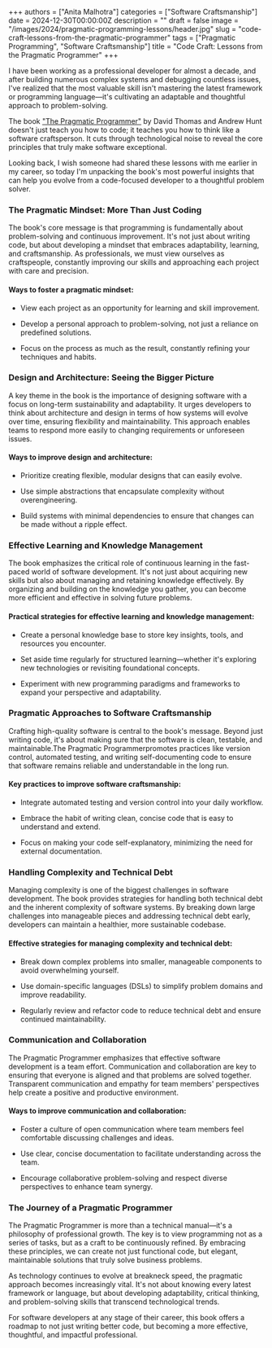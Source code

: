 +++
authors = ["Anita Malhotra"]
categories = ["Software Craftsmanship"]
date = 2024-12-30T00:00:00Z
description = ""
draft = false
image = "/images/2024/pragmatic-programming-lessons/header.jpg"
slug = "code-craft-lessons-from-the-pragmatic-programmer"
tags = ["Pragmatic Programming", "Software Craftsmanship"]
title = "Code Craft: Lessons from the Pragmatic Programmer"
+++

I have been working as a professional developer for almost a decade, and after building numerous complex systems and debugging countless issues, I've realized that the most valuable skill isn't mastering the latest framework or programming language—it's cultivating an adaptable and thoughtful approach to problem-solving.

The book ["The Pragmatic Programmer"](https://pragprog.com/titles/tpp20/the-pragmatic-programmer-20th-anniversary-edition/) by David Thomas and Andrew Hunt doesn't just teach you how to code; it teaches you how to think like a software craftsperson. It cuts through technological noise to reveal the core principles that truly make software exceptional.

Looking back, I wish someone had shared these lessons with me earlier in my career, so today I'm unpacking the book's most powerful insights that can help you evolve from a code-focused developer to a thoughtful problem solver.

### The Pragmatic Mindset: More Than Just Coding

The book's core message is that programming is fundamentally about problem-solving and continuous improvement. It's not just about writing code, but about developing a mindset that embraces adaptability, learning, and craftsmanship. As professionals, we must view ourselves as craftspeople, constantly improving our skills and approaching each project with care and precision.

#### Ways to foster a pragmatic mindset: 

- View each project as an opportunity for learning and skill improvement.

- Develop a personal approach to problem-solving, not just a reliance on predefined solutions.

- Focus on the process as much as the result, constantly refining your techniques and habits.

### Design and Architecture: Seeing the Bigger Picture 

A key theme in the book is the importance of designing software with a focus on long-term sustainability and adaptability. It urges developers to think about architecture and design in terms of how systems will evolve over time, ensuring flexibility and maintainability. This approach enables teams to respond more easily to changing requirements or unforeseen issues.

#### Ways to improve design and architecture: 

- Prioritize creating flexible, modular designs that can easily evolve.

- Use simple abstractions that encapsulate complexity without overengineering.

- Build systems with minimal dependencies to ensure that changes can be made without a ripple effect.

### Effective Learning and Knowledge Management 

The book emphasizes the critical role of continuous learning in the fast-paced world of software development. It's not just about acquiring new skills but also about managing and retaining knowledge effectively. By organizing and building on the knowledge you gather, you can become more efficient and effective in solving future problems.

#### Practical strategies for effective learning and knowledge management: 

- Create a personal knowledge base to store key insights, tools, and resources you encounter.

- Set aside time regularly for structured learning—whether it's exploring new technologies or revisiting foundational concepts.

- Experiment with new programming paradigms and frameworks to expand your perspective and adaptability.

### Pragmatic Approaches to Software Craftsmanship 

Crafting high-quality software is central to the book's message. Beyond just writing code, it's about making sure that the software is clean, testable, and maintainable.The Pragmatic Programmerpromotes practices like version control, automated testing, and writing self-documenting code to ensure that software remains reliable and understandable in the long run.

#### Key practices to improve software craftsmanship: 

- Integrate automated testing and version control into your daily workflow.

- Embrace the habit of writing clean, concise code that is easy to understand and extend.

- Focus on making your code self-explanatory, minimizing the need for external documentation.

### Handling Complexity and Technical Debt 

Managing complexity is one of the biggest challenges in software development. The book provides strategies for handling both technical debt and the inherent complexity of software systems. By breaking down large challenges into manageable pieces and addressing technical debt early, developers can maintain a healthier, more sustainable codebase.

#### Effective strategies for managing complexity and technical debt: 

- Break down complex problems into smaller, manageable components to avoid overwhelming yourself.

- Use domain-specific languages (DSLs) to simplify problem domains and improve readability.

- Regularly review and refactor code to reduce technical debt and ensure continued maintainability.

### Communication and Collaboration 

The Pragmatic Programmer emphasizes that effective software development is a team effort. Communication and collaboration are key to ensuring that everyone is aligned and that problems are solved together. Transparent communication and empathy for team members' perspectives help create a positive and productive environment.

#### Ways to improve communication and collaboration: 

- Foster a culture of open communication where team members feel comfortable discussing challenges and ideas.

- Use clear, concise documentation to facilitate understanding across the team.

- Encourage collaborative problem-solving and respect diverse perspectives to enhance team synergy.

### The Journey of a Pragmatic Programmer 

The Pragmatic Programmer is more than a technical manual—it's a philosophy of professional growth. The key is to view programming not as a series of tasks, but as a craft to be continuously refined. By embracing these principles, we can create not just functional code, but elegant, maintainable solutions that truly solve business problems.

As technology continues to evolve at breakneck speed, the pragmatic approach becomes increasingly vital. It's not about knowing every latest framework or language, but about developing adaptability, critical thinking, and problem-solving skills that transcend technological trends.

For software developers at any stage of their career, this book offers a roadmap to not just writing better code, but becoming a more effective, thoughtful, and impactful professional.
